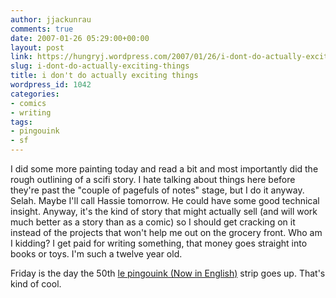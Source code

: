 ```yaml
---
author: jjackunrau
comments: true
date: 2007-01-26 05:29:00+00:00
layout: post
link: https://hungryj.wordpress.com/2007/01/26/i-dont-do-actually-exciting-things/
slug: i-dont-do-actually-exciting-things
title: i don't do actually exciting things
wordpress_id: 1042
categories:
- comics
- writing
tags:
- pingouink
- sf
---
```


I did some more painting today and read a bit and most importantly did the rough outlining of a scifi story.  I hate talking about things here before they're past the "couple of pagefuls of notes" stage, but I do it anyway.  Selah.  Maybe I'll call Hassie tomorrow.  He could have some good technical insight.  Anyway, it's the kind of story that might actually sell (and will work much better as a story than as a comic) so I should get cracking on it instead of the projects that won't help me out on the grocery front.  Who am I kidding?  I get paid for writing something, that money goes straight into books or toys.  I'm such a twelve year old.  
  
Friday is the day the 50th [le pingouink (Now in English)](http://www.webcomicsnation.com/hjp/pingouink) strip goes up.  That's kind of cool.
